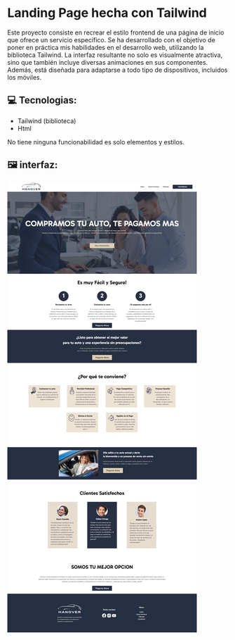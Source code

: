 # Landing Page hecha con Tailwind
Este proyecto consiste en recrear el estilo frontend de una página de inicio que ofrece un servicio específico. Se ha desarrollado con el objetivo de poner en práctica mis habilidades en el desarrollo web, utilizando la biblioteca Tailwind. La interfaz resultante no solo es visualmente atractiva, sino que también incluye diversas animaciones en sus componentes. Además, está diseñada para adaptarse a todo tipo de dispositivos, incluidos los móviles.

## 💻 Tecnologias:
- Tailwind (biblioteca)
- Html

No tiene ninguna funcionabilidad es solo elementos y estilos.
## 🖼 interfaz:

![Feed del usuario](imagenes/landing.PNG)


